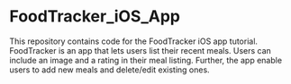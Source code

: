 # FoodTracker_iOS_App

This repository contains code for the FoodTracker iOS app tutorial.  FoodTracker is an app that lets users list their recent meals.  Users can include an image and a rating in their meal listing.  Further, the app enable users to add new meals and delete/edit existing ones.
